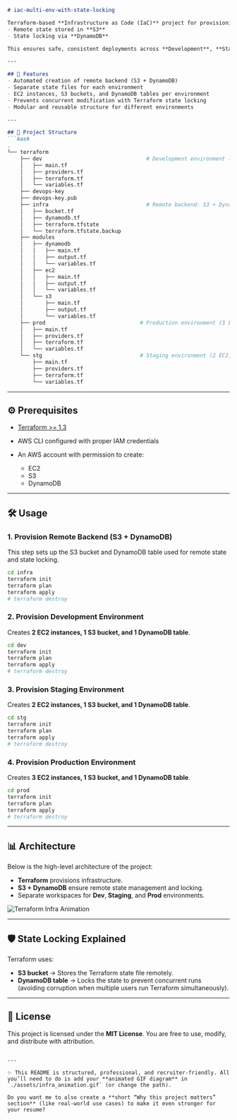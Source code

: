 ````markdown
# iac-multi-env-with-state-locking

Terraform-based **Infrastructure as Code (IaC)** project for provisioning **multi-environment AWS infrastructure** with:
- Remote state stored in **S3**
- State locking via **DynamoDB**

This ensures safe, consistent deployments across **Development**, **Staging**, and **Production** environments.

---

## 🚀 Features
- Automated creation of remote backend (S3 + DynamoDB)
- Separate state files for each environment
- EC2 instances, S3 buckets, and DynamoDB tables per environment
- Prevents concurrent modification with Terraform state locking
- Modular and reusable structure for different environments

---

## 📂 Project Structure
```bash
.
└── terraform
    ├── dev                                 # Development environment (2 EC2, S3, DynamoDB)
    │   ├── main.tf
    │   ├── providers.tf
    │   ├── terraform.tf
    │   └── variables.tf
    ├── devops-key
    ├── devops-key.pub
    ├── infra                               # Remote backend: S3 + DynamoDB for state locking
    │   ├── bucket.tf
    │   ├── dynamodb.tf
    │   ├── terraform.tfstate
    │   └── terraform.tfstate.backup
    ├── modules
    │   ├── dynamodb
    │   │   ├── main.tf
    │   │   ├── output.tf
    │   │   └── variables.tf
    │   ├── ec2
    │   │   ├── main.tf
    │   │   ├── output.tf
    │   │   └── variables.tf
    │   └── s3
    │       ├── main.tf
    │       ├── output.tf
    │       └── variables.tf
    ├── prod                              # Production environment (3 EC2, S3, DynamoDB)
    │   ├── main.tf
    │   ├── providers.tf
    │   ├── terraform.tf
    │   └── variables.tf
    └── stg                               # Staging environment (2 EC2, S3, DynamoDB)
        ├── main.tf
        ├── providers.tf
        ├── terraform.tf
        └── variables.tf

````

---

## ⚙️ Prerequisites

* [Terraform >= 1.3](https://www.terraform.io/downloads)
* AWS CLI configured with proper IAM credentials
* An AWS account with permission to create:

  * EC2
  * S3
  * DynamoDB

---

## 🛠️ Usage

### 1. Provision Remote Backend (S3 + DynamoDB)

This step sets up the S3 bucket and DynamoDB table used for remote state and state locking.

```bash
cd infra
terraform init
terraform plan
terraform apply
# terraform destroy
```

### 2. Provision Development Environment

Creates **2 EC2 instances, 1 S3 bucket, and 1 DynamoDB table**.

```bash
cd dev
terraform init
terraform plan
terraform apply
# terraform destroy
```

### 3. Provision Staging Environment

Creates **2 EC2 instances, 1 S3 bucket, and 1 DynamoDB table**.

```bash
cd stg
terraform init
terraform plan
terraform apply
# terraform destroy
```

### 4. Provision Production Environment

Creates **3 EC2 instances, 1 S3 bucket, and 1 DynamoDB table**.

```bash
cd prod
terraform init
terraform plan
terraform apply
# terraform destroy
```

---

## 📊 Architecture

Below is the high-level architecture of the project:

* **Terraform** provisions infrastructure.
* **S3 + DynamoDB** ensure remote state management and locking.
* Separate workspaces for **Dev**, **Staging**, and **Prod** environments.

![Terraform Infra Animation](./assets/infra_animation.gif)

---

## 🛡️ State Locking Explained

Terraform uses:

* **S3 bucket** → Stores the Terraform state file remotely.
* **DynamoDB table** → Locks the state to prevent concurrent runs (avoiding corruption when multiple users run Terraform simultaneously).

---

## 📜 License

This project is licensed under the **MIT License**. You are free to use, modify, and distribute with attribution.

```

---

✨ This README is structured, professional, and recruiter-friendly. All you’ll need to do is add your **animated GIF diagram** in `./assets/infra_animation.gif` (or change the path).  

Do you want me to also create a **short “Why this project matters” section** (like real-world use cases) to make it even stronger for your resume?
```

